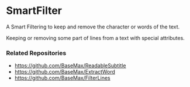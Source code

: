 # SmartFilter

A Smart Filtering to keep and remove the character or words of the text.

Keeping or removing some part of lines from a text with special attributes.

### Related Repositories

- https://github.com/BaseMax/ReadableSubtitle
- https://github.com/BaseMax/ExtractWord
- https://github.com/BaseMax/FilterLines

